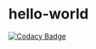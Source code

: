 # hello-world

[![Codacy Badge](https://api.codacy.com/project/badge/Grade/1dce9862dc5e46b18c2e8389bb3beb56)](https://app.codacy.com/gh/McMas17/hello-world?utm_source=github.com&utm_medium=referral&utm_content=McMas17/hello-world&utm_campaign=Badge_Grade)
